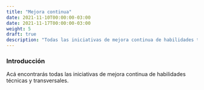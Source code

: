 ```yaml
---
title: "Mejora continua"
date: 2021-11-10T00:00:00-03:00
date: 2021-11-17T00:00:00-03:00
weight: 5
draft: true
description: "Todas las iniciativas de mejora continua de habilidades técnicas y transversales."
---
```


### Introducción

Acá encontrarás todas las iniciativas de mejora continua de habilidades técnicas y transversales.
